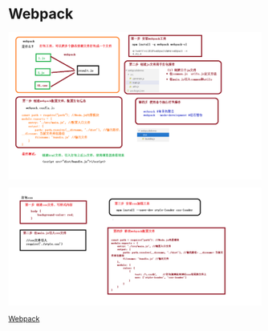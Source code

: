 # Webpack

![](../../doc/day04/day04随堂笔记/09-webpack打包.png)

![](../../doc/day04/day04随堂笔记/10-webpack打包.png)

[Webpack](../../doc/day04/day04项目【项目前端相关基础知识二】/09-Webpack.ziw)